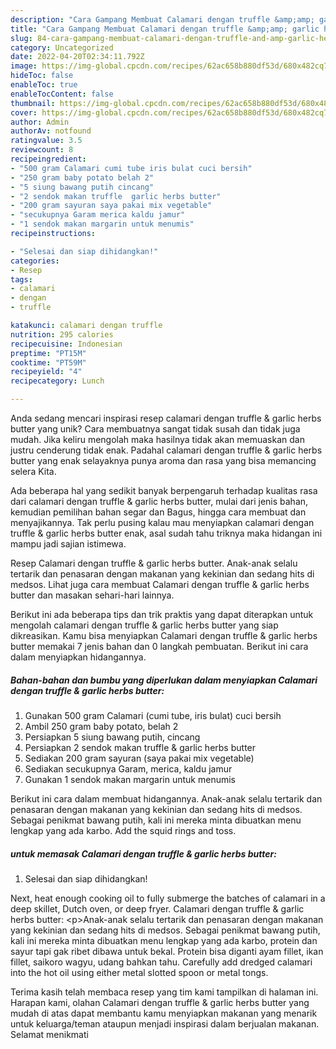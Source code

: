 ```yaml
---
description: "Cara Gampang Membuat Calamari dengan truffle &amp;amp; garlic herbs butter yang Enak"
title: "Cara Gampang Membuat Calamari dengan truffle &amp;amp; garlic herbs butter yang Enak"
slug: 84-cara-gampang-membuat-calamari-dengan-truffle-and-amp-garlic-herbs-butter-yang-enak
category: Uncategorized
date: 2022-04-20T02:34:11.792Z
image: https://img-global.cpcdn.com/recipes/62ac658b880df53d/680x482cq70/calamari-dengan-truffle-garlic-herbs-butter-foto-resep-utama.jpg
hideToc: false
enableToc: true
enableTocContent: false
thumbnail: https://img-global.cpcdn.com/recipes/62ac658b880df53d/680x482cq70/calamari-dengan-truffle-garlic-herbs-butter-foto-resep-utama.jpg
cover: https://img-global.cpcdn.com/recipes/62ac658b880df53d/680x482cq70/calamari-dengan-truffle-garlic-herbs-butter-foto-resep-utama.jpg
author: Admin
authorAv: notfound
ratingvalue: 3.5
reviewcount: 8
recipeingredient:
- "500 gram Calamari cumi tube iris bulat cuci bersih"
- "250 gram baby potato belah 2"
- "5 siung bawang putih cincang"
- "2 sendok makan truffle  garlic herbs butter"
- "200 gram sayuran saya pakai mix vegetable"
- "secukupnya Garam merica kaldu jamur"
- "1 sendok makan margarin untuk menumis"
recipeinstructions:

- "Selesai dan siap dihidangkan!"
categories:
- Resep
tags:
- calamari
- dengan
- truffle

katakunci: calamari dengan truffle 
nutrition: 295 calories
recipecuisine: Indonesian
preptime: "PT15M"
cooktime: "PT59M"
recipeyield: "4"
recipecategory: Lunch

---
```





Anda sedang mencari inspirasi resep calamari dengan truffle &amp; garlic herbs butter yang unik? Cara membuatnya sangat tidak susah dan tidak juga mudah. Jika keliru mengolah maka hasilnya tidak akan memuaskan dan justru cenderung tidak enak. Padahal calamari dengan truffle &amp; garlic herbs butter yang enak selayaknya punya aroma dan rasa yang bisa memancing selera Kita.





Ada beberapa hal yang sedikit banyak berpengaruh terhadap kualitas rasa dari calamari dengan truffle &amp; garlic herbs butter, mulai dari jenis bahan, kemudian pemilihan bahan segar dan Bagus, hingga cara membuat dan menyajikannya. Tak perlu pusing kalau mau menyiapkan calamari dengan truffle &amp; garlic herbs butter enak,      asal sudah tahu triknya maka hidangan ini mampu jadi sajian istimewa.














Resep Calamari dengan truffle &amp; garlic herbs butter. Anak-anak selalu tertarik dan penasaran dengan makanan yang kekinian dan sedang hits di medsos. Lihat juga cara membuat Calamari dengan truffle &amp; garlic herbs butter dan masakan sehari-hari lainnya.






Berikut ini ada beberapa tips dan trik praktis yang dapat diterapkan untuk mengolah calamari dengan truffle &amp; garlic herbs butter yang siap dikreasikan. Kamu bisa menyiapkan Calamari dengan truffle &amp; garlic herbs butter memakai 7 jenis bahan dan 0 langkah pembuatan. Berikut ini cara dalam menyiapkan hidangannya.

<!--inarticleads1-->

##### Bahan-bahan dan bumbu yang diperlukan dalam menyiapkan Calamari dengan truffle &amp; garlic herbs butter:

1. Gunakan 500 gram Calamari (cumi tube, iris bulat) cuci bersih
1. Ambil 250 gram baby potato, belah 2
1. Persiapkan 5 siung bawang putih, cincang
1. Persiapkan 2 sendok makan truffle &amp; garlic herbs butter
1. Sediakan 200 gram sayuran (saya pakai mix vegetable)
1. Sediakan secukupnya Garam, merica, kaldu jamur
1. Gunakan 1 sendok makan margarin untuk menumis


Berikut ini cara dalam membuat hidangannya. Anak-anak selalu tertarik dan penasaran dengan makanan yang kekinian dan sedang hits di medsos. Sebagai penikmat bawang putih, kali ini mereka minta dibuatkan menu lengkap yang ada karbo. Add the squid rings and toss. 

<!--inarticleads2-->

#####  untuk memasak Calamari dengan truffle &amp; garlic herbs butter:


1. Selesai dan siap dihidangkan!

Next, heat enough cooking oil to fully submerge the batches of calamari in a deep skillet, Dutch oven, or deep fryer. Calamari dengan truffle &amp; garlic herbs butter: &lt;p&gt;Anak-anak selalu tertarik dan penasaran dengan makanan yang kekinian dan sedang hits di medsos. Sebagai penikmat bawang putih, kali ini mereka minta dibuatkan menu lengkap yang ada karbo, protein dan sayur tapi gak ribet dibawa untuk bekal. Protein bisa diganti ayam fillet, ikan fillet, saikoro wagyu, udang bahkan tahu. Carefully add dredged calamari into the hot oil using either metal slotted spoon or metal tongs. 

Terima kasih telah membaca resep yang tim kami tampilkan di halaman ini. Harapan kami, olahan Calamari dengan truffle &amp; garlic herbs butter yang mudah di atas dapat membantu kamu menyiapkan makanan yang menarik untuk keluarga/teman ataupun menjadi inspirasi dalam berjualan makanan. Selamat menikmati
